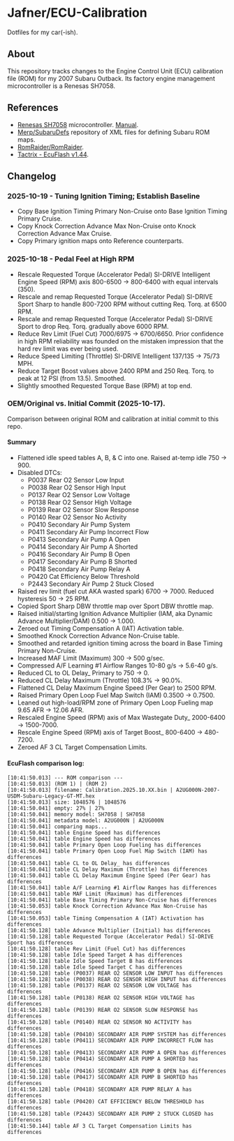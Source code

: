 
# Jafner/ECU-Calibration
Dotfiles for my car(-ish).

## About
This repository tracks changes to the Engine Control Unit (ECU) calibration file (ROM) for my 2007 Subaru Outback. Its factory engine management microcontroller is a Renesas SH7058.

## References
- [Renesas SH7058](https://www.renesas.com/en/products/sh7058) microcontroller. [Manual](Renesas%20SH7058%20User's%20Manual.pdf).
- [Merp/SubaruDefs](https://github.com/Merp/SubaruDefs) repository of XML files for defining Subaru ROM maps.
- [RomRaider/RomRaider](https://github.com/RomRaider/RomRaider).
- [Tactrix - EcuFlash v1.44](https://www.tactrix.com/index.php?Itemid=58).

## Changelog
### 2025-10-19 - Tuning Ignition Timing; Establish Baseline
- Copy Base Ignition Timing Primary Non-Cruise onto Base Ignition Timing Primary Cruise.
- Copy Knock Correction Advance Max Non-Cruise onto Knock Correction Advance Max Cruise.
- Copy Primary ignition maps onto Reference counterparts.
### 2025-10-18 - Pedal Feel at High RPM
- Rescale Requested Torque (Accelerator Pedal) SI-DRIVE Intelligent Engine Speed (RPM) axis 800-6500 -> 800-6400 with equal intervals (350).
- Rescale and remap Requested Torque (Accelerator Pedal) SI-DRIVE Sport Sharp to handle 800-7200 RPM without cutting Req. Torq. at 6500 RPM.
- Rescale and remap Requested Torque (Accelerator Pedal) SI-DRIVE Sport to drop Req. Torq. gradually above 6000 RPM. 
- Reduce Rev Limit (Fuel Cut) 7000/6975 -> 6700/6650. Prior confidence in high RPM reliability was founded on the mistaken impression that the hard rev limit was ever being used.
- Reduce Speed Limiting (Throttle) SI-DRIVE Intelligent 137/135 -> 75/73 MPH. 
- Reduce Target Boost values above 2400 RPM and 250 Req. Torq. to peak at 12 PSI (from 13.5). Smoothed.
- Slightly smoothed Requested Torque Base (RPM) at top end.

### OEM/Original vs. Initial Commit (2025-10-17).
Comparison between original ROM and calibration at initial commit to this repo.

#### Summary
- Flattened idle speed tables A, B, & C into one. Raised at-temp idle 750 -> 900.
- Disabled DTCs: 
    - P0037 Rear O2 Sensor Low Input
    - P0038 Rear O2 Sensor High Input
    - P0137 Rear O2 Sensor Low Voltage
    - P0138 Rear O2 Sensor High Voltage
    - P0139 Rear O2 Sensor Slow Response
    - P0140 Rear O2 Sensor No Activity
    - P0410 Secondary Air Pump System
    - P0411 Secondary Air Pump Incorrect Flow
    - P0413 Secondary Air Pump A Open
    - P0414 Secondary Air Pump A Shorted
    - P0416 Secondary Air Pump B Open
    - P0417 Secondary Air Pump B Shorted
    - P0418 Secondary Air Pump Relay A
    - P0420 Cat Efficiency Below Threshold
    - P2443 Secondary Air Pump 2 Stuck Closed
- Raised rev limit (fuel cut AKA wasted spark) 6700 -> 7000. Reduced hysteresis 50 -> 25 RPM.
- Copied Sport Sharp DBW throttle map over Sport DBW throttle map. 
- Raised initial/starting Ignition Advance Multiplier (IAM, aka Dynamic Advance Multiplier/DAM) 0.500 -> 1.000.
- Zeroed out Timing Compensation A (IAT) Activation table.
- Smoothed Knock Correction Advance Non-Cruise table. 
- Smoothed and retarded ignition timing across the board in Base Timing Primary Non-Cruise.
- Increased MAF Limit (Maximum) 300 -> 500 g/sec.
- Compressed A/F Learning #1 Airflow Ranges 10-80 g/s -> 5.6-40 g/s.
- Reduced CL to OL Delay_ Primary to 750 -> 0.
- Reduced CL Delay Maximum (Throttle) 108.3% -> 90.0%.
- Flattened CL Delay Maximum Engine Speed (Per Gear) to 2500 RPM.
- Raised Primary Open Loop Fuel Map Switch (IAM) 0.3500 -> 0.7500.
- Leaned out high-load/RPM zone of Primary Open Loop Fueling map 9.65 AFR -> 12.06 AFR.
- Rescaled Engine Speed (RPM) axis of Max Wastegate Duty_ 2000-6400 -> 1500-7000.
- Rescale Engine Speed (RPM) axis of Target Boost_ 800-6400 -> 480-7200.
- Zeroed AF 3 CL Target Compensation Limits.

#### EcuFlash comparison log:
```
[10:41:50.013] --- ROM comparison ---
[10:41:50.013] (ROM 1) | (ROM 2)
[10:41:50.013] filename: Calibration.2025.10.XX.bin | A2UG000N-2007-USDM-Subaru-Legacy-GT-MT.hex
[10:41:50.013] size: 1048576 | 1048576
[10:41:50.041] empty: 27% | 27%
[10:41:50.041] memory model: SH7058 | SH7058
[10:41:50.041] metadata model: A2UG000N | A2UG000N
[10:41:50.041] comparing maps...
[10:41:50.041] table Engine Speed has differences
[10:41:50.041] table Engine Speed has differences
[10:41:50.041] table Primary Open Loop Fueling has differences
[10:41:50.041] table Primary Open Loop Fuel Map Switch (IAM) has differences
[10:41:50.041] table CL to OL Delay_ has differences
[10:41:50.041] table CL Delay Maximum (Throttle) has differences
[10:41:50.041] table CL Delay Maximum Engine Speed (Per Gear) has differences
[10:41:50.041] table A/F Learning #1 Airflow Ranges has differences
[10:41:50.041] table MAF Limit (Maximum) has differences
[10:41:50.041] table Base Timing Primary Non-Cruise has differences
[10:41:50.053] table Knock Correction Advance Max Non-Cruise has differences
[10:41:50.053] table Timing Compensation A (IAT) Activation has differences
[10:41:50.128] table Advance Multiplier (Initial) has differences
[10:41:50.128] table Requested Torque (Accelerator Pedal) SI-DRIVE Sport has differences
[10:41:50.128] table Rev Limit (Fuel Cut) has differences
[10:41:50.128] table Idle Speed Target A has differences
[10:41:50.128] table Idle Speed Target B has differences
[10:41:50.128] table Idle Speed Target C has differences
[10:41:50.128] table (P0037) REAR O2 SENSOR LOW INPUT has differences
[10:41:50.128] table (P0038) REAR O2 SENSOR HIGH INPUT has differences
[10:41:50.128] table (P0137) REAR O2 SENSOR LOW VOLTAGE has differences
[10:41:50.128] table (P0138) REAR O2 SENSOR HIGH VOLTAGE has differences
[10:41:50.128] table (P0139) REAR O2 SENSOR SLOW RESPONSE has differences
[10:41:50.128] table (P0140) REAR O2 SENSOR NO ACTIVITY has differences
[10:41:50.128] table (P0410) SECONDARY AIR PUMP SYSTEM has differences
[10:41:50.128] table (P0411) SECONDARY AIR PUMP INCORRECT FLOW has differences
[10:41:50.128] table (P0413) SECONDARY AIR PUMP A OPEN has differences
[10:41:50.128] table (P0414) SECONDARY AIR PUMP A SHORTED has differences
[10:41:50.128] table (P0416) SECONDARY AIR PUMP B OPEN has differences
[10:41:50.128] table (P0417) SECONDARY AIR PUMP B SHORTED has differences
[10:41:50.128] table (P0418) SECONDARY AIR PUMP RELAY A has differences
[10:41:50.128] table (P0420) CAT EFFICIENCY BELOW THRESHOLD has differences
[10:41:50.128] table (P2443) SECONDARY AIR PUMP 2 STUCK CLOSED has differences
[10:41:50.144] table AF 3 CL Target Compensation Limits has differences
```